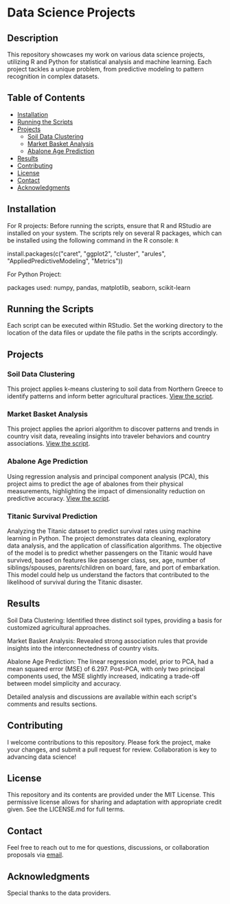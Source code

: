 # Data Science Projects

## Description
This repository showcases my work on various data science projects, utilizing R and Python for statistical analysis and machine learning. Each project tackles a unique problem, from predictive modeling to pattern recognition in complex datasets.

## Table of Contents
- [Installation](#installation)
- [Running the Scripts](#running-the-scripts)
- [Projects](#projects)
  - [Soil Data Clustering](#soil-data-clustering)
  - [Market Basket Analysis](#market-basket-analysis)
  - [Abalone Age Prediction](#abalone-age-prediction)
- [Results](#results)
- [Contributing](#contributing)
- [License](#license)
- [Contact](#contact)
- [Acknowledgments](#acknowledgments)

## Installation
For R projects:
Before running the scripts, ensure that R and RStudio are installed on your system. The scripts rely on several R packages, which can be installed using the following command in the R console:
`R`

install.packages(c("caret", "ggplot2", "cluster", "arules", "AppliedPredictiveModeling", "Metrics"))

For Python Project:

packages used: numpy, pandas, matplotlib, seaborn, scikit-learn

## Running the Scripts
Each script can be executed within RStudio. Set the working directory to the location of the data files or update the file paths in the scripts accordingly.

## Projects
### Soil Data Clustering
This project applies k-means clustering to soil data from Northern Greece to identify patterns and inform better agricultural practices. [View the script](Machine%20Learning%20Algorithms/Soil%20Dataset%20-%20k%20means%20clustering.R).


### Market Basket Analysis
This project applies the apriori algorithm to discover patterns and trends in country visit data, revealing insights into traveler behaviors and country associations. [View the script](Machine%20Learning%20Algorithms/Countries%20Dataset%20-%20apriori%20algorithm.R).

### Abalone Age Prediction
Using regression analysis and principal component analysis (PCA), this project aims to predict the age of abalones from their physical measurements, highlighting the impact of dimensionality reduction on predictive accuracy.  [View the script](Machine%20Learning%20Algorithms/Abalone%20Dataset%20-%20linear%20regression%2Bpca.R).

### Titanic Survival Prediction
Analyzing the Titanic dataset to predict survival rates using machine learning in Python. The project demonstrates data cleaning, exploratory data analysis, and the application of classification algorithms.
The objective of the model is to predict whether passengers on the Titanic would have survived, based on features like passenger class, sex, age, number of siblings/spouses, parents/children on board, fare, and port of embarkation. This model could help us understand the factors that contributed to the likelihood of survival during the Titanic disaster.

## Results
Soil Data Clustering: Identified three distinct soil types, providing a basis for customized agricultural approaches.

Market Basket Analysis: Revealed strong association rules that provide insights into the interconnectedness of country visits.

Abalone Age Prediction: The linear regression model, prior to PCA, had a mean squared error (MSE) of 6.297. Post-PCA, with only two principal components used, the MSE slightly increased, indicating a trade-off between model simplicity and accuracy.

Detailed analysis and discussions are available within each script's comments and results sections.

## Contributing
I welcome contributions to this repository. Please fork the project, make your changes, and submit a pull request for review. Collaboration is key to advancing data science!

## License
This repository and its contents are provided under the MIT License. This permissive license allows for sharing and adaptation with appropriate credit given. See the LICENSE.md for full terms.

## Contact
Feel free to reach out to me for questions, discussions, or collaboration proposals via [email](mailto:apolyzoidis@hotmail.com).

## Acknowledgments
Special thanks to the data providers.
